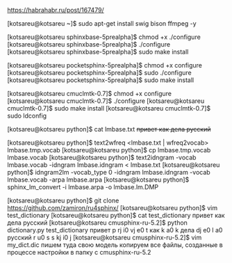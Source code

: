 https://habrahabr.ru/post/167479/

[kotsareu@kotsareu ~]$ sudo apt-get install swig bison ffmpeg -y

[kotsareu@kotsareu sphinxbase-5prealpha]$ chmod +x ./configure
[kotsareu@kotsareu sphinxbase-5prealpha]$ ./configure 
[kotsareu@kotsareu sphinxbase-5prealpha]$ sudo make install 

[kotsareu@kotsareu pocketsphinx-5prealpha]$ chmod +x configure
[kotsareu@kotsareu pocketsphinx-5prealpha]$ sudo ./configure
[kotsareu@kotsareu pocketsphinx-5prealpha]$ sudo make install



[kotsareu@kotsareu cmuclmtk-0.7]$ chmod +x configure
[kotsareu@kotsareu cmuclmtk-0.7]$ ./configure
[kotsareu@kotsareu cmuclmtk-0.7]$ sudo make install 
[kotsareu@kotsareu cmuclmtk-0.7]$ sudo ldconfig

[kotsareu@kotsareu python]$ cat lmbase.txt 
<s> привет </s>
<s> как </s>
<s> дела </s>
<s> русский </s>

[kotsareu@kotsareu python]$ text2wfreq <lmbase.txt | wfreq2vocab> lmbase.tmp.vocab
[kotsareu@kotsareu python]$ cp lmbase.tmp.vocab lmbase.vocab
[kotsareu@kotsareu python]$ text2idngram -vocab lmbase.vocab -idngram lmbase.idngram < lmbase.txt
[kotsareu@kotsareu python]$ idngram2lm -vocab_type 0 -idngram lmbase.idngram -vocab lmbase.vocab -arpa lmbase.arpa
[kotsareu@kotsareu python]$ sphinx_lm_convert -i lmbase.arpa -o lmbase.lm.DMP

[kotsareu@kotsareu python]$  git clone https://github.com/zamiron/ru4sphinx/
[kotsareu@kotsareu python]$ vim test_dictionary
[kotsareu@kotsareu python]$ cat test_dictionary 
привет
как
дела
русский
[kotsareu@kotsareu cmusphinx-ru-5.2]$ python dictionary.py test_dictionary 
привет p rj i0 vj e0 t
как k a0 k
дела dj e0 l a0
русский r u0 s s kj i0 j
[kotsareu@kotsareu cmusphinx-ru-5.2]$ vim my_dict.dic
 пишем туда свою модель
копируем все файлы, созданные в процессе настройки в папку с cmusphinx-ru-5.2

